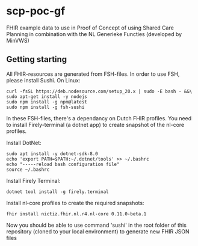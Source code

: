 # scp-poc-gf
FHIR example data to use in Proof of Concept of using Shared Care Planning in combination with the NL Generieke Functies (developed by MinVWS)


## Getting starting
All FHIR-resources are generated from FSH-files. In order to use FSH, please install Sushi. On Linux:
```
curl -fsSL https://deb.nodesource.com/setup_20.x | sudo -E bash - &&\
sudo apt-get install -y nodejs
sudo npm install -g npm@latest 
sudo npm install -g fsh-sushi
```
In these FSH-files, there's a dependancy on Dutch FHIR profiles. You need to install Firely-terminal (a dotnet app) to create snapshot of the nl-core profiles. 

Install DotNet:
```
sudo apt install -y dotnet-sdk-8.0
echo 'export PATH=$PATH:~/.dotnet/tools' >> ~/.bashrc
echo "-----reload bash configuration file"
source ~/.bashrc
```
Install Firely Terminal:
```
dotnet tool install -g firely.terminal
```
Install nl-core profiles to create the required snapshots:
```
fhir install nictiz.fhir.nl.r4.nl-core 0.11.0-beta.1
```

Now you should be able to use command 'sushi' in the root folder of this repository (cloned to your local environment) to generate new FHIR JSON files